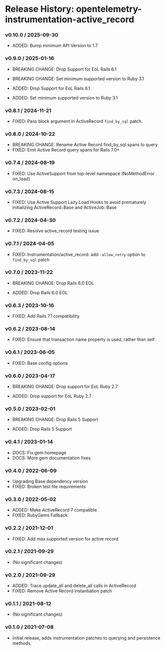 # Release History: opentelemetry-instrumentation-active_record

### v0.10.0 / 2025-09-30

* ADDED: Bump minimum API Version to 1.7

### v0.9.0 / 2025-01-16

* BREAKING CHANGE: Drop Support for EoL Rails 6.1
* BREAKING CHANGE: Set minimum supported version to Ruby 3.1

* ADDED: Drop Support for EoL Rails 6.1
* ADDED: Set minimum supported version to Ruby 3.1

### v0.8.1 / 2024-11-21

* FIXED: Pass block argument in ActiveRecord `find_by_sql` patch.

### v0.8.0 / 2024-10-22

* BREAKING CHANGE: Rename Active Record find_by_sql spans to query
* FIXED: Emit Active Record query spans for Rails 7.0+

### v0.7.4 / 2024-08-19

* FIXED: Use ActiveSupport from top-level namespace (NoMethodError on_load)

### v0.7.3 / 2024-08-15

* FIXED: Use Active Support Lazy Load Hooks to avoid prematurely initializing ActiveRecord::Base and ActiveJob::Base

### v0.7.2 / 2024-04-30

* FIXED: Resolve active_record testing issue

### v0.7.1 / 2024-04-05

* FIXED: Instrumentation/active_record: add `:allow_retry` option to `find_by_sql` patch

### v0.7.0 / 2023-11-22

* BREAKING CHANGE: Drop Rails 6.0 EOL

* ADDED: Drop Rails 6.0 EOL

### v0.6.3 / 2023-10-16

* FIXED: Add Rails 7.1 compatibility

### v0.6.2 / 2023-08-14

* FIXED: Ensure that transaction name property is used, rather than self

### v0.6.1 / 2023-06-05

* FIXED: Base config options

### v0.6.0 / 2023-04-17

* BREAKING CHANGE: Drop support for EoL Ruby 2.7

* ADDED: Drop support for EoL Ruby 2.7

### v0.5.0 / 2023-02-01

* BREAKING CHANGE: Drop Rails 5 Support

* ADDED: Drop Rails 5 Support

### v0.4.1 / 2023-01-14

* DOCS: Fix gem homepage
* DOCS: More gem documentation fixes

### v0.4.0 / 2022-06-09

* Upgrading Base dependency version
* FIXED: Broken test file requirements

### v0.3.0 / 2022-05-02

* ADDED: Make ActiveRecord 7 compatible
* FIXED: RubyGems Fallback

### v0.2.2 / 2021-12-01

* FIXED: Add max supported version for active record

### v0.2.1 / 2021-09-29

* (No significant changes)

### v0.2.0 / 2021-09-29

* ADDED: Trace update_all and delete_all calls in ActiveRecord
* FIXED: Remove Active Record instantiation patch

### v0.1.1 / 2021-08-12

* (No significant changes)

### v0.1.0 / 2021-07-08

* Initial release, adds instrumentation patches to querying and persistence methods.
